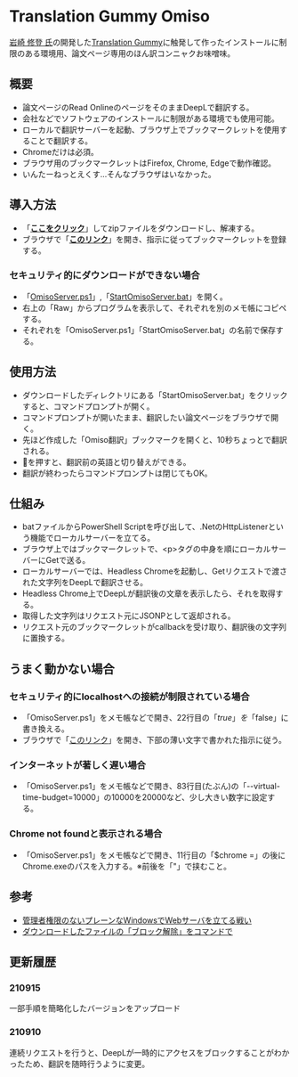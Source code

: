 # Translation Gummy Omiso
[岩崎 修登 氏](https://twitter.com/cabernet_rock)の開発した[Translation Gummy](https://github.com/iwasakishuto/Translation-Gummy)に触発して作ったインストールに制限のある環境用、論文ページ専用のほん訳コンニャクお味噌味。

## 概要
* 論文ページのRead OnlineのページをそのままDeepLで翻訳する。
* 会社などでソフトウェアのインストールに制限がある環境でも使用可能。
* ローカルで翻訳サーバーを起動、ブラウザ上でブックマークレットを使用することで翻訳する。
* Chromeだけは必須。
* ブラウザ用のブックマークレットはFirefox, Chrome, Edgeで動作確認。
* いんたーねっとえくす...そんなブラウザはいなかった。

## 導入方法
* 「**[ここをクリック](./releases/latest/download/TranslationGummyOmiso.zip)**」してzipファイルをダウンロードし、解凍する。  
* ブラウザで「**[このリンク](https://kyu49.github.io/TranslationGummyOmiso/)**」を開き、指示に従ってブックマークレットを登録する。
### セキュリティ的にダウンロードができない場合
* 「[OmisoServer.ps1](./OmisoServer.ps1)」,「[StartOmisoServer.bat](./StartOmisoServer.bat)」を開く。
* 右上の「Raw」からプログラムを表示して、それぞれを別のメモ帳にコピペする。
* それぞれを「OmisoServer.ps1」「StartOmisoServer.bat」の名前で保存する。
## 使用方法
* ダウンロードしたディレクトリにある「StartOmisoServer.bat」をクリックすると、コマンドプロンプトが開く。
* コマンドプロンプトが開いたまま、翻訳したい論文ページをブラウザで開く。
* 先ほど作成した「Omiso翻訳」ブックマークを開くと、10秒ちょっとで翻訳される。
* 🔄を押すと、翻訳前の英語と切り替えができる。
* 翻訳が終わったらコマンドプロンプトは閉じてもOK。
## 仕組み
* batファイルからPowerShell Scriptを呼び出して、.NetのHttpListenerという機能でローカルサーバーを立てる。
* ブラウザ上ではブックマークレットで、\<p\>タグの中身を順にローカルサーバーにGetで送る。
* ローカルサーバーでは、Headless Chromeを起動し、Getリクエストで渡された文字列をDeepLで翻訳させる。
* Headless Chrome上でDeepLが翻訳後の文章を表示したら、それを取得する。
* 取得した文字列はリクエスト元にJSONPとして返却される。
* リクエスト元のブックマークレットがcallbackを受け取り、翻訳後の文字列に置換する。
## うまく動かない場合
### セキュリティ的にlocalhostへの接続が制限されている場合
* 「OmisoServer.ps1」をメモ帳などで開き、22行目の「$true」を「$false」に書き換える。
* ブラウザで「[このリンク](https://kyu49.github.io/TranslationGummyOmiso/)」を開き、下部の薄い文字で書かれた指示に従う。
### インターネットが著しく遅い場合
* 「OmisoServer.ps1」をメモ帳などで開き、83行目(たぶん)の「--virtual-time-budget=10000」の10000を20000など、少し大きい数字に設定する。
### Chrome not foundと表示される場合
* 「OmisoServer.ps1」をメモ帳などで開き、11行目の「$chrome =」の後にChrome.exeのパスを入力する。※前後を「"」で挟むこと。
## 参考
* [管理者権限のないプレーンなWindowsでWebサーバを立てる戦い](https://qiita.com/koyoru1214/items/721e528c86ee2baff871)
* [ダウンロードしたファイルの「ブロック解除」をコマンドで](https://qiita.com/gentaro/items/3beb65a8f2f89089a042)


## 更新履歴
### 210915
一部手順を簡略化したバージョンをアップロード
### 210910
連続リクエストを行うと、DeepLが一時的にアクセスをブロックすることがわかったため、翻訳を随時行うように変更。